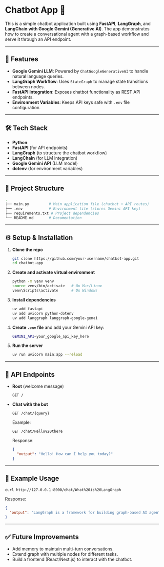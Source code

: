 # Chatbot App 🤖

This is a simple chatbot application built using **FastAPI**, **LangGraph**, and **LangChain with Google Gemini (Generative AI)**.
The app demonstrates how to create a conversational agent with a graph-based workflow and serve it through an API endpoint.

---

## 🚀 Features

* **Google Gemini LLM**: Powered by `ChatGoogleGenerativeAI` to handle natural language queries.
* **LangGraph Workflow**: Uses `StateGraph` to manage state transitions between nodes.
* **FastAPI Integration**: Exposes chatbot functionality as REST API endpoints.
* **Environment Variables**: Keeps API keys safe with `.env` file configuration.

---

## 🛠️ Tech Stack

* **Python**
* **FastAPI** (for API endpoints)
* **LangGraph** (to structure the chatbot workflow)
* **LangChain** (for LLM integration)
* **Google Gemini API** (LLM model)
* **dotenv** (for environment variables)

---

## 📂 Project Structure

```bash
.
├── main.py         # Main application file (chatbot + API routes)
├── .env            # Environment file (stores Gemini API key)
├── requirements.txt # Project dependencies
└── README.md       # Documentation
```

---

## ⚙️ Setup & Installation

1. **Clone the repo**

   ```bash
   git clone https://github.com/your-username/chatbot-app.git
   cd chatbot-app
   ```

2. **Create and activate virtual environment**

   ```bash
   python -m venv venv
   source venv/bin/activate   # On Mac/Linux
   venv\Scripts\activate      # On Windows
   ```

3. **Install dependencies**

   ```bash
   uv add fastapi
   uv add uvicorn python-dotenv
   uv add langgraph langgraph-google-genai
   ```

4. **Create `.env` file** and add your Gemini API key:

   ```bash
   GEMINI_API=your_google_api_key_here
   ```

5. **Run the server**

   ```bash
   uv run uvicorn main:app --reload
   ```

---

## 🔗 API Endpoints

* **Root** (welcome message)

  ```http
  GET /
  ```

* **Chat with the bot**

  ```http
  GET /chat/{query}
  ```

  Example:

  ```http
  GET /chat/Hello%20there
  ```

  Response:

  ```json
  {
    "output": "Hello! How can I help you today?"
  }
  ```

---

## 📌 Example Usage

```bash
curl http://127.0.0.1:8000/chat/What%20is%20LangGraph
```

Response:

```json
{
  "output": "LangGraph is a framework for building graph-based AI agents..."
}
```

---

## ✅ Future Improvements

* Add memory to maintain multi-turn conversations.
* Extend graph with multiple nodes for different tasks.
* Build a frontend (React/Next.js) to interact with the chatbot.

